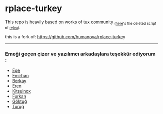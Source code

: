 # rplace-turkey

This repo is heavily based on works of [tux community](https://www.reddit.com/r/placetux/) <sub>([here](https://gist.github.com/humanova/3979a4068340444ac76503a56211856a)'s the deleted script of [ryleu](https://github.com/ryleu)). </sub> 

this is a fork of: 
https://github.com/humanova/rplace-turkey

---
### Emeği geçen çizer ve yazılımcı arkadaşlara teşekkür ediyorum : 

- [Ege](https://www.reddit.com/user/egeesin)
- [Emirhan](https://www.reddit.com/user/emrhnugrl)
- [Berkay](https://github.com/moon-chain)
- [Eren](https://www.reddit.com/u/eren_yordem)
- [Kitsuinox](https://www.reddit.com/user/Kitsuinox)
- [Furkan](https://github.com/yakuthun)
- [Göktuğ](https://www.reddit.com/user/goktug_exe)
- [Turug](https://github.com/tyrone718)
